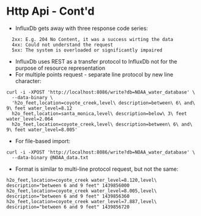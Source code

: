 # Http Api - Cont'd

* InfluxDb gets away with three response code series:
```
  2xx: E.g. 204 No Content, it was a success wirting the data
  4xx: Could not understand the request
  5xx: The system is overloaded or significantly impaired
```
* InfluxDb uses REST as a transfer protocol to InfluxDb not for the purpose of resource representation
* For multiple points request - separate line protocol by new line character:
```
curl -i -XPOST 'http://localhost:8086/write?db=NOAA_water_database' \
  --data-binary \
  'h2o_feet,location=coyote_creek,level\ description=between\ 6\ and\ 9\ feet water_level=8.12
  h2o_feet,location=santa_monica,level\ description=below\ 3\ feet water_level=2.064
  h2o_feet,location=coyote_creek,level\ description=between\ 6\ and\ 9\ feet water_level=8.005'
```
* For file-based import: 
```
curl -i -XPOST 'http://localhost:8086/write?db=NOAA_water_database' \
  --data-binary @NOAA_data.txt
```
* Format is similar to multi-line protocol request, but not the same:
```
h2o_feet,location=coyote_creek water_level=8.120,level\ description="between 6 and 9 feet" 1439856000
h2o_feet,location=coyote_creek water_level=8.005,level\ description="between 6 and 9 feet" 1439856360
h2o_feet,location=coyote_creek water_level=7.887,level\ description="between 6 and 9 feet" 1439856720
```
